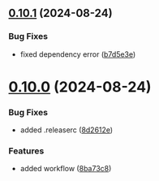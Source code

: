 ## [0.10.1](https://github.com/easytocloud/aws-utils/compare/v0.10.0...v0.10.1) (2024-08-24)


### Bug Fixes

* fixed dependency error ([b7d5e3e](https://github.com/easytocloud/aws-utils/commit/b7d5e3e1fd7ee7fa3af008a9197173dff8ef6b60))

# [0.10.0](https://github.com/easytocloud/aws-utils/compare/v0.9.0...v0.10.0) (2024-08-24)


### Bug Fixes

* added .releaserc ([8d2612e](https://github.com/easytocloud/aws-utils/commit/8d2612e9332d37a10abf8e87345ef14ba348a09e))


### Features

* added workflow ([8ba73c8](https://github.com/easytocloud/aws-utils/commit/8ba73c8aa78afa436d73a762bd56db5377eb9f19))
